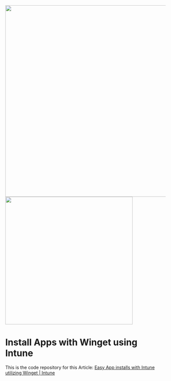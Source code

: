 <img src="https://learn.microsoft.com/de-de/windows/package-manager/winget/images/install.png" width="600"/>
<img src="https://icons8.com/icon/D5nuxA0qwo6w/microsoft-intune" width="400"/>

# Install Apps with Winget using Intune

This is the code repository for this Article: [Easy App installs with Intune utilizing Winget | Intune](https://michaelsendpoint.com/intune/install_apps_winget.html)
